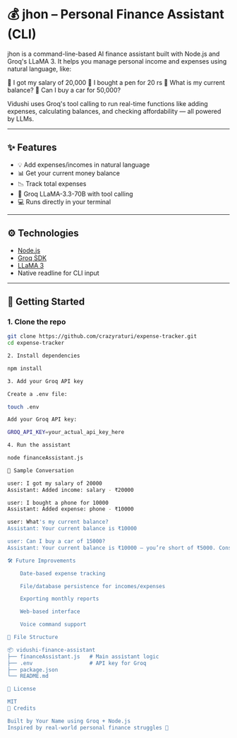 # 💰 jhon – Personal Finance Assistant (CLI)

jhon is a command-line-based AI finance assistant built with Node.js and Groq's LLaMA 3. It helps you manage personal income and expenses using natural language, like:

💬 I got my salary of 20,000
💬 I bought a pen for 20 rs
💬 What is my current balance?
💬 Can I buy a car for 50,000?


Vidushi uses Groq's tool calling to run real-time functions like adding expenses, calculating balances, and checking affordability — all powered by LLMs.

---

## ✨ Features

- 💡 Add expenses/incomes in natural language  
- 📊 Get your current money balance  
- 📉 Track total expenses  
- 🤖 Groq LLaMA-3.3-70B with tool calling  
- 💻 Runs directly in your terminal  

---

## ⚙️ Technologies

- [Node.js](https://nodejs.org/)
- [Groq SDK](https://www.npmjs.com/package/groq-sdk)
- [LLaMA 3](https://groq.com/)
- Native readline for CLI input

---

## 🚀 Getting Started

### 1. Clone the repo

```bash
git clone https://github.com/crazyraturi/expense-tracker.git
cd expense-tracker

2. Install dependencies

npm install

3. Add your Groq API key

Create a .env file:

touch .env

Add your Groq API key:

GROQ_API_KEY=your_actual_api_key_here

4. Run the assistant

node financeAssistant.js

🧪 Sample Conversation

user: I got my salary of 20000
Assistant: Added income: salary - ₹20000

user: I bought a phone for 10000
Assistant: Added expense: phone - ₹10000

user: What's my current balance?
Assistant: Your current balance is ₹10000

user: Can I buy a car of 15000?
Assistant: Your current balance is ₹10000 — you’re short of ₹5000. Consider saving more before this purchase.

🛠 Future Improvements

    Date-based expense tracking

    File/database persistence for incomes/expenses

    Exporting monthly reports

    Web-based interface

    Voice command support

📁 File Structure

📦 vidushi-finance-assistant
├── financeAssistant.js   # Main assistant logic
├── .env                  # API key for Groq
├── package.json
└── README.md

📄 License

MIT
🙌 Credits

Built by Your Name using Groq + Node.js
Inspired by real-world personal finance struggles 💸